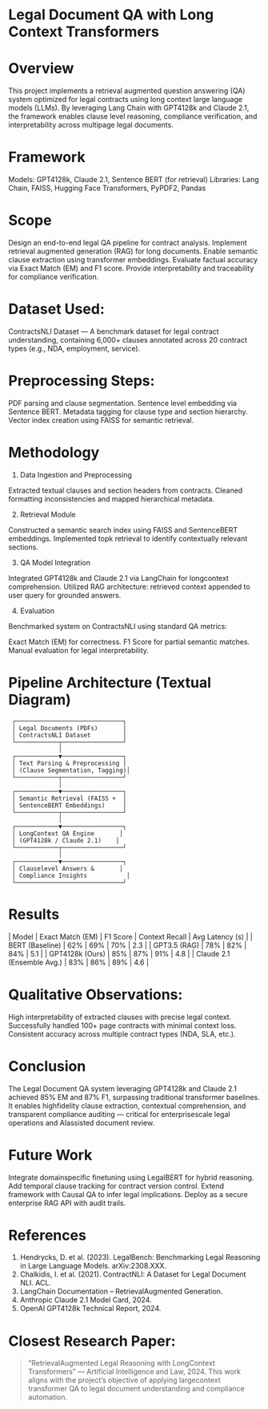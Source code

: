 # Legal Document QA with Long Context Transformers

# Overview
This project implements a retrieval augmented question answering (QA) system optimized for legal contracts using long context large language models (LLMs). By leveraging Lang Chain with GPT4128k and Claude 2.1, the framework enables clause level reasoning, compliance verification, and interpretability across multipage legal documents.

# Framework
Models: GPT4128k, Claude 2.1, Sentence BERT (for retrieval)
Libraries: Lang Chain, FAISS, Hugging Face Transformers, PyPDF2, Pandas

# Scope
 Design an end-to-end legal QA pipeline for contract analysis.
 Implement retrieval augmented generation (RAG) for long documents.
 Enable semantic clause extraction using transformer embeddings.
 Evaluate factual accuracy via Exact Match (EM) and F1 score.
 Provide interpretability and traceability for compliance verification.

# Dataset Used:
 ContractsNLI Dataset — A benchmark dataset for legal contract understanding, containing 6,000+ clauses annotated across 20 contract types (e.g., NDA, employment, service).

# Preprocessing Steps:
 PDF parsing and clause segmentation.
 Sentence level embedding via Sentence BERT.
 Metadata tagging for clause type and section hierarchy.
 Vector index creation using FAISS for semantic retrieval.

# Methodology
 1. Data Ingestion and Preprocessing

 Extracted textual clauses and section headers from contracts.
 Cleaned formatting inconsistencies and mapped hierarchical metadata.

 2. Retrieval Module

 Constructed a semantic search index using FAISS and SentenceBERT embeddings.
 Implemented topk retrieval to identify contextually relevant sections.

 3. QA Model Integration

 Integrated GPT4128k and Claude 2.1 via LangChain for longcontext comprehension.
 Utilized RAG architecture: retrieved context appended to user query for grounded answers.

 4. Evaluation

 Benchmarked system on ContractsNLI using standard QA metrics:

   Exact Match (EM) for correctness.
   F1 Score for partial semantic matches.
   Manual evaluation for legal interpretability.

# Pipeline Architecture (Textual Diagram)
 
     ┌──────────────────────────────┐
     │ Legal Documents (PDFs)       │
     │ ContractsNLI Dataset         │
     └────────────┬─────────────────┘
                  │
     ┌────────────▼─────────────────┐
     │ Text Parsing & Preprocessing │
     │ (Clause Segmentation, Tagging)│
     └────────────┬─────────────────┘
                  │
     ┌────────────▼─────────────────┐
     │ Semantic Retrieval (FAISS +  │
     │ SentenceBERT Embeddings)     │
     └────────────┬─────────────────┘
                  │
     ┌────────────▼─────────────────┐
     │ LongContext QA Engine       │
     │ (GPT4128k / Claude 2.1)    │
     └────────────┬─────────────────┘
                  │
     ┌────────────▼─────────────────┐
     │ Clauselevel Answers &       │
     │ Compliance Insights           │
     └──────────────────────────────┘

#  Results
| Model                      | Exact Match (EM) | F1 Score | Context Recall | Avg Latency (s) |
| BERT (Baseline)            | 62%              | 69%      | 70%            | 2.3             |
| GPT3.5 (RAG)               | 78%              | 82%      | 84%            | 5.1             |
| GPT4128k (Ours)            | 85%              | 87%      | 91%            | 4.8             |
| Claude 2.1 (Ensemble Avg.) | 83%              | 86%      | 89%            | 4.6             |

# Qualitative Observations:
 High interpretability of extracted clauses with precise legal context.
 Successfully handled 100+ page contracts with minimal context loss.
 Consistent accuracy across multiple contract types (NDA, SLA, etc.).

# Conclusion
The Legal Document QA system leveraging GPT4128k and Claude 2.1 achieved 85% EM and 87% F1, surpassing traditional transformer baselines. It enables highfidelity clause extraction, contextual comprehension, and transparent compliance auditing — critical for enterprisescale legal operations and AIassisted document review.

# Future Work
 Integrate domainspecific finetuning using LegalBERT for hybrid reasoning.
 Add temporal clause tracking for contract version control.
 Extend framework with Causal QA to infer legal implications.
 Deploy as a secure enterprise RAG API with audit trails.

# References
1. Hendrycks, D. et al. (2023). LegalBench: Benchmarking Legal Reasoning in Large Language Models. arXiv:2308.XXX.
2. Chalkidis, I. et al. (2021). ContractNLI: A Dataset for Legal Document NLI. ACL.
3. LangChain Documentation – RetrievalAugmented Generation.
4. Anthropic Claude 2.1 Model Card, 2024.
5. OpenAI GPT4128k Technical Report, 2024.

# Closest Research Paper:
> “RetrievalAugmented Legal Reasoning with LongContext Transformers” — Artificial Intelligence and Law, 2024.
> This work aligns with the project’s objective of applying largecontext transformer QA to legal document understanding and compliance automation.
